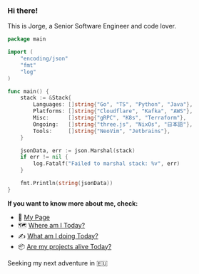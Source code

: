 ### Hi there!

This is Jorge, a Senior Software Engineer and code lover.

```go
package main

import (
	"encoding/json"
	"fmt"
	"log"
)

func main() {
	stack := &Stack{
		Languages: []string{"Go", "TS", "Python", "Java"},
		Platforms: []string{"Cloudflare", "Kafka", "AWS"},
		Misc:      []string{"gRPC", "K8s", "Terraform"},
		Ongoing:   []string{"three.js", "NixOs", "日本語"},
		Tools:     []string{"NeoVim", "Jetbrains"},
	}

	jsonData, err := json.Marshal(stack)
	if err != nil {
		log.Fatalf("Failed to marshal stack: %v", err)
	}

	fmt.Println(string(jsonData))
}
```

**If you want to know more about me, check:**

- 🦾 [My Page](https://jorgechato.com/)
- 🗺️ [Where am I Today?](https://whereisjorge.today/)
- ✍️  [What am I doing Today?](https://whatisjorgedoing.today/)
- 📦 [Are my projects alive Today?](https://2023.jorgechato.com/status)


Seeking my next adventure in :eu:
